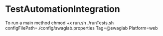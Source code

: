 # TestAutomationIntegration

To run a main method
chmod +x run.sh
./runTests.sh configFilePath=./config/swaglab.properties Tag=@swaglab Platform=web
